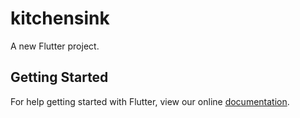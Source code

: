 # kitchensink

A new Flutter project.

## Getting Started

For help getting started with Flutter, view our online
[documentation](https://flutter.io/).
